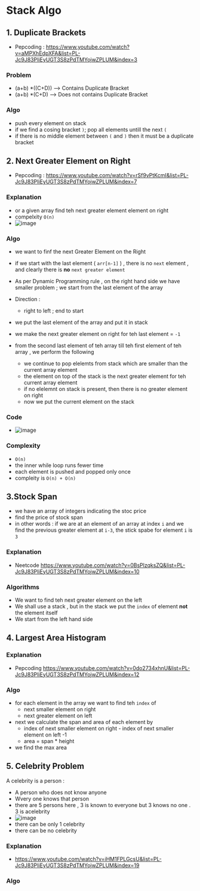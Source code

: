 # Stack Algo

## 1. Duplicate Brackets
- Pepcoding : https://www.youtube.com/watch?v=aMPXhEdpXFA&list=PL-Jc9J83PIiEyUGT3S8zPdTMYojwZPLUM&index=3 

### Problem 
  - (a+b) *((C+D)) --> Contains Duplicate Bracket 
  - (a+b) *(C+D) --> Does not contains Duplicate Bracket 

### Algo
  - push every element on stack 
  - if we find a cosing bracket `)`; pop all elements untill the next `(`
  - if there is no middle element between `(` and `)` then it must be a duplicate bracket 

## 2. Next Greater Element on Right 
- Pepcoding : https://www.youtube.com/watch?v=rSf9vPtKcmI&list=PL-Jc9J83PIiEyUGT3S8zPdTMYojwZPLUM&index=7

### Explanation
 - or a given array find teh next greater element element on right 
 - compelxity `O(n)`
 -  ![image](https://user-images.githubusercontent.com/68387132/172214628-689eb0ce-df9a-4c46-8084-f3cfecd602a0.png)
### Algo
 - we want to finf the next Greater Element on the Right 
 - if we start with the last element ( `arr[n-1]` ) , there is no `next` element , and clearly there is **no** `next greater element`
 - As per Dynamic Programming rule , on the right hand side we have smaller problem ; we start from the last element of the array
 - Direction :
   - right to left ; end to start   

 - we put the last element of the array and put it in stack 
 - we make the next greater element on right for teh last element = `-1`
 - from the second last element of teh array till teh first element of teh array , we perform the following 
    -  we continue to pop elelemts from stack which are smaller than the current array element 
    -  the element on top of the stack is the next greater element for teh current array element 
    -  if no elelemnt on stack is present, then there is no greater element on right 
    -  now we put the current element on the stack    

### Code
 - ![image](https://user-images.githubusercontent.com/68387132/172216064-45cf3cab-4d3c-4d0d-b6e8-5615d12df9d4.png)
### Complexity 
 - `O(n)`
- the inner while loop runs fewer time 
- each element is pushed and popped only once 
- compleity is `O(n) + O(n)`


## 3.Stock Span
- we have an array of integers indicating the stoc price 
- find the price of stock span 
- in other words : if we are at an element of an array at index `i` and we find the previous greater element at `i-3`, the stick spabe for element `i` is `3`

### Explanation
- Neetcode https://www.youtube.com/watch?v=0BsPlzqksZQ&list=PL-Jc9J83PIiEyUGT3S8zPdTMYojwZPLUM&index=10 


### Algorithms 
 - We want to find teh next greater element on the left 
 - We shall use a stack , but in the stack we put the `index` of element **not** the element itself
 - We start from the left hand side 



## 4. Largest Area Histogram 

### Explanation 
- Pepcoding https://www.youtube.com/watch?v=0do2734xhnU&list=PL-Jc9J83PIiEyUGT3S8zPdTMYojwZPLUM&index=12 

### Algo 
 - for each element in the array we want to find teh `index` of 
   - next smaller element on right 
   - next greater element on left 
 - next we calculate the span and area of each element by 
   - index of next smaller  element on right - index of next smaller element on left -1
   - area = span * height 
 - we find the max  area



## 5. Celebrity Problem 
A celebrity is a person : 
 - A person who does not know anyone 
 - Wvery one knows that person 
 - there are 5 persons here , 3 is known to everyone but 3 knows no one . 3 is acelebrity 
 - ![image](https://user-images.githubusercontent.com/68387132/172223460-e33bfeef-895a-47d0-8051-68304e7a39dc.png)
 - there can be only 1 celebrity 
 - there can be no celebrity 
### Explanation 
- https://www.youtube.com/watch?v=iHM1FPLGcsU&list=PL-Jc9J83PIiEyUGT3S8zPdTMYojwZPLUM&index=19
### Algo 
